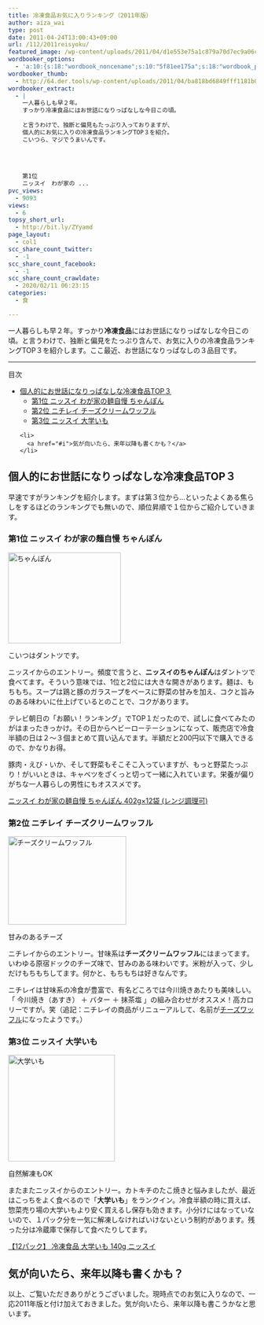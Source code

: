 ```yaml
---
title: 冷凍食品お気に入りランキング（2011年版）
author: aiza_wai
type: post
date: 2011-04-24T13:00:43+09:00
url: /112/2011reisyoku/
featured_image: /wp-content/uploads/2011/04/d1e553e75a1c879a70d7ec9a06cf7f4c.png
wordbooker_options:
  - 'a:10:{s:18:"wordbook_noncename";s:10:"5f81ee175a";s:18:"wordbook_page_post";s:4:"-100";s:18:"wordbook_orandpage";s:1:"2";s:23:"wordbook_default_author";s:1:"1";s:23:"wordbook_extract_length";s:3:"256";s:19:"wordbook_actionlink";s:3:"300";s:26:"wordbooker_publish_default";s:2:"on";s:18:"wordbook_attribute";s:12:"無印発信";s:29:"wordbooker_status_update_text";s:35:": New blog post :  %title% - %link%";s:20:"wordbook_comment_get";s:2:"on";}'
wordbooker_thumb:
  - http://64.der.tools/wp-content/uploads/2011/04/ba818bd6849fff1181b0d9fe7d3570432.jpg
wordbooker_extract:
  - |
    一人暮らしも早２年。
    すっかり冷凍食品にはお世話になりっぱなしな今日この頃。
    
    と言うわけで、独断と偏見もたっぷり入っておりますが、
    個人的にお気に入りの冷凍食品ランキングTOP３を紹介。
    こいつら、マジでうまいんです。
    
    
    
    
    第1位
    ニッスイ　わが家の ...
pvc_views:
  - 9093
views:
  - 6
topsy_short_url:
  - http://bit.ly/ZYyamd
page_layout:
  - col1
scc_share_count_twitter:
  - -1
scc_share_count_facebook:
  - -1
scc_share_count_crawldate:
  - 2020/02/11 06:23:15
categories:
  - 食

---
```

一人暮らしも早２年。すっかり**冷凍食品**にはお世話になりっぱなしな今日この頃。と言うわけで、独断と偏見をたっぷり含んで、お気に入りの冷凍食品ランキングTOP３を紹介します。ここ最近、お世話になりっぱなしの３品目です。

<!--more-->

<hr class="m30-t m20-b" />

<div id="toc_container" class="toc_white no_bullets">
  <p class="toc_title">
    目次
  </p>
  
  <ul class="toc_list">
    <li>
      <a href="#TOP">個人的にお世話になりっぱなしな冷凍食品TOP３</a><ul>
        <li>
          <a href="#1">第1位 ニッスイ わが家の麺自慢 ちゃんぽん</a>
        </li>
        <li>
          <a href="#2">第2位 ニチレイ チーズクリームワッフル</a>
        </li>
        <li>
          <a href="#3">第3位 ニッスイ 大学いも</a>
        </li>
      </ul>
    </li>
    
    <li>
      <a href="#i">気が向いたら、来年以降も書くかも？</a>
    </li>
  </ul>
</div>

## <span id="TOP">個人的にお世話になりっぱなしな冷凍食品TOP３</span>

早速ですがランキングを紹介します。まずは第３位から&#8230;といったよくある焦らしをするほどのランキングでも無いので、順位昇順で１位からご紹介していきます。

### <span id="1">第1位<b> </b>ニッスイ わが家の麺自慢 ちゃんぽん</span>

<div id="attachment_117" style="width: 239px" class="wp-caption aligncenter">
  <a href="https://mujiota.com/wp-content/uploads/2011/04/ba818bd6849fff1181b0d9fe7d3570432.jpg"><img aria-describedby="caption-attachment-117" class="size-full wp-image-117" title="ちゃんぽん" src="https://mujiota.com/wp-content/uploads/2011/04/ba818bd6849fff1181b0d9fe7d3570432.jpg" alt="ちゃんぽん" width="229" height="185" /></a>
  
  <p id="caption-attachment-117" class="wp-caption-text">
    こいつはダントツです。
  </p>
</div>

ニッスイからのエントリー。頻度で言うと、**ニッスイのちゃんぽん**はダントツで食べてます。そういう意味では、1位と2位には大きな開きがあります。麺は、もちもち。スープは鶏と豚のガラスープをベースに野菜の甘みを加え、コクと旨みのある味わいに仕上げているとのことで、コクがあります。

テレビ朝日の「お願い！ランキング」でTOP１だったので、試しに食べてみたのがはまったきっかけ。その日からヘビーローテーションになって、販売店で冷食半額の日は２～３個まとめて買い込んでます。半額だと200円以下で購入できるので、かなりお得。

豚肉・えび・いか、そして野菜もそこそこ入っていますが、もっと野菜たっぷり！がいいときは、キャベツをざくっと切って一緒に入れています。栄養が偏りがちな一人暮らしの男性にもオススメです。

<div data-role="amazonjs" data-asin="B003AVJDLI" data-locale="JP" data-tmpl="" data-img-size="" class="asin_B003AVJDLI_JP_ amazonjs_item">
  <div class="amazonjs_indicator">
    <span class="amazonjs_indicator_img"></span><a class="amazonjs_indicator_title" href="#">ニッスイ わが家の麺自慢 ちゃんぽん 402g×12袋 (レンジ調理可)</a><span class="amazonjs_indicator_footer"></span>
  </div>
</div>

### <span id="2">第2位<b> </b>ニチレイ チーズクリームワッフル</span>

<div id="attachment_118" style="width: 250px" class="wp-caption aligncenter">
  <a href="https://mujiota.com/wp-content/uploads/2011/04/2aab51774dfc2a1633fc5d73922f6c6e1.jpg"><img aria-describedby="caption-attachment-118" class="wp-image-118 size-full" title="チーズクリームワッフル" src="https://mujiota.com/wp-content/uploads/2011/04/2aab51774dfc2a1633fc5d73922f6c6e1.jpg" alt="チーズクリームワッフル" width="240" height="180" /></a>
  
  <p id="caption-attachment-118" class="wp-caption-text">
    甘みのあるチーズ
  </p>
</div>

ニチレイからのエントリー。甘味系は**チーズクリームワッフル**にはまってます。いわゆる原宿ドックのチーズ味で、甘みのある味わいです。米粉が入って、少しだけもちもちしてます。何かと、もちもちは好きなんです。

ニチレイは甘味系の冷食が豊富で、有名どころでは今川焼きあたりも美味しい。「 今川焼き（あすき） ＋ バター ＋ 抹茶塩 」の組み合わせがオススメ！高カロリーですが。笑（追記：ニチレイの商品がリニューアルして、名前が<a href="http://www.nichireifoods.co.jp/product/detail/food_detail.html?sho_id=218" target="_blank">チーズワッフル</a>になったようです。）

### <span id="3">第3位 ニッスイ 大学いも</span>

<div id="attachment_119" style="width: 227px" class="wp-caption aligncenter">
  <a href="https://mujiota.com/wp-content/uploads/2011/04/c9da95f673b74b337922cbd6a6b322c81.jpg"><img aria-describedby="caption-attachment-119" class="size-full wp-image-119" title="大学いも" src="https://mujiota.com/wp-content/uploads/2011/04/c9da95f673b74b337922cbd6a6b322c81.jpg" alt="大学いも" width="217" height="217" /></a>
  
  <p id="caption-attachment-119" class="wp-caption-text">
    自然解凍もOK
  </p>
</div>

またまたニッスイからのエントリー。カトキチのたこ焼きと悩みましたが、最近はこっちをよく食べるので「**大学いも**」をランクイン。冷食半額の時に買えば、惣菜売り場の大学いもより安く買えるし保存も効きます。小分けにはなっていないので、１パック分を一気に解凍しなければいけないという制約があります。残った分は冷蔵庫で保存して食べたりしてます。

<div data-role="amazonjs" data-asin="B0197SQ1ZS" data-locale="JP" data-tmpl="" data-img-size="" class="asin_B0197SQ1ZS_JP_ amazonjs_item">
  <div class="amazonjs_indicator">
    <span class="amazonjs_indicator_img"></span><a class="amazonjs_indicator_title" href="#">【12パック】 冷凍食品 大学いも 140g ニッスイ</a><span class="amazonjs_indicator_footer"></span>
  </div>
</div>

## <span id="i">気が向いたら、来年以降も書くかも？</span>

以上、ご覧いただきありがとうございました。現時点でのお気に入りなので、一応2011年版と付け加えておきました。気が向いたら、来年以降も書こうかなと思います。